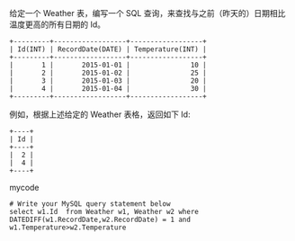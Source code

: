 给定一个 Weather 表，编写一个 SQL 查询，来查找与之前（昨天的）日期相比温度更高的所有日期的 Id。
```
+---------+------------------+------------------+
| Id(INT) | RecordDate(DATE) | Temperature(INT) |
+---------+------------------+------------------+
|       1 |       2015-01-01 |               10 |
|       2 |       2015-01-02 |               25 |
|       3 |       2015-01-03 |               20 |
|       4 |       2015-01-04 |               30 |
+---------+------------------+------------------+
```
例如，根据上述给定的 Weather 表格，返回如下 Id:
```
+----+
| Id |
+----+
|  2 |
|  4 |
+----+
```
mycode
```
# Write your MySQL query statement below
select w1.Id  from Weather w1, Weather w2 where DATEDIFF(w1.RecordDate,w2.RecordDate) = 1 and w1.Temperature>w2.Temperature 
```
